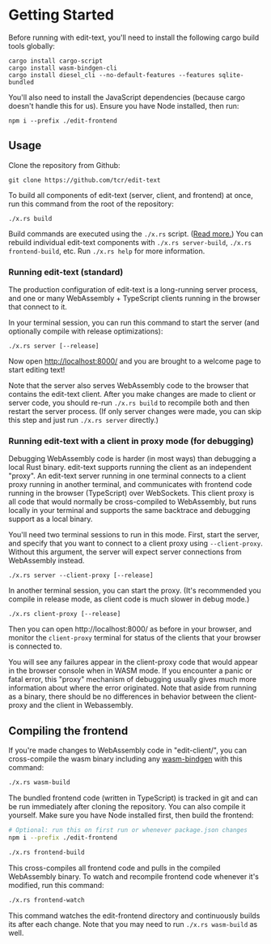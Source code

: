 # Getting Started

Before running with edit-text, you'll need to install the following cargo build tools globally:

```
cargo install cargo-script
cargo install wasm-bindgen-cli
cargo install diesel_cli --no-default-features --features sqlite-bundled
```

You'll also need to install the JavaScript dependencies (because cargo doesn't handle this for us). Ensure you have Node installed, then run:

```
npm i --prefix ./edit-frontend
```

## Usage

Clone the repository from Github:

```
git clone https://github.com/tcr/edit-text
```

To build all components of edit-text (server, client, and frontend) at once, run this command from the root of the repository:

```
./x.rs build
```

Build commands are executed using the `./x.rs` script. ([Read more.](http://timryan.org/2018/07/02/moving-from-the-shell-to-rust-with-commandspec.html))  You can rebuild individual edit-text components with `./x.rs server-build`, `./x.rs frontend-build`, etc. Run `./x.rs help` for more information.

### Running edit-text (standard)

The production configuration of edit-text is a long-running server process, and one or many WebAssembly + TypeScript clients running in the browser that connect to it.

In your terminal session, you can run this command to start the server (and optionally compile with release optimizations):

```
./x.rs server [--release]
```

Now open <http://localhost:8000/> and you are brought to a welcome page to start editing text!

Note that the server also serves WebAssembly code to the browser that contains the edit-text client. After you make changes are made to client or server code, you should re-run `./x.rs build` to recompile both and then restart the server process. (If only server changes were made, you can skip this step and just run `./x.rs server` directly.)

### Running edit-text with a client in proxy mode (for debugging)

Debugging WebAssembly code is harder (in most ways) than debugging a local Rust binary. edit-text supports running the client as an independent "proxy". An edit-text server running in one terminal connects to a client proxy running in another terminal, and communicates with frontend code running in the browser (TypeScript) over WebSockets. This client proxy is all code that would normally be cross-compiled to WebAssembly, but runs locally in your terminal and supports the same backtrace and debugging support as a local binary.

You'll need two terminal sessions to run in this mode. First, start the server, and specify that you want to connect to a client proxy using `--client-proxy`. Without this argument, the server will expect server connections from WebAssembly instead.

```
./x.rs server --client-proxy [--release]
```

In another terminal session, you can start the proxy. (It's recommended you compile in release mode, as client code is much slower in debug mode.)

```
./x.rs client-proxy [--release]
```

Then you can open http://localhost:8000/ as before in your browser, and monitor the `client-proxy` terminal for status of the clients that your browser is connected to.

You will see any failures appear in the client-proxy code that would appear in the browser console when in WASM mode. If you encounter a panic or fatal error, this "proxy" mechanism of debugging usually gives much more information about where the error originated. Note that aside from running as a binary, there should be no differences in behavior between the client-proxy and the client in Webassembly.

## Compiling the frontend

If you're made changes to WebAssembly code in "edit-client/", you can cross-compile the wasm binary including any [wasm-bindgen](https://github.com/rustwasm/wasm-bindgen) with this command:

```sh
./x.rs wasm-build
```

The bundled frontend code (written in TypeScript) is tracked in git and can be run immediately after cloning the repository. You can also compile it yourself. Make sure you have Node installed first, then build the frontend:

```sh
# Optional: run this on first run or whenever package.json changes
npm i --prefix ./edit-frontend

./x.rs frontend-build
```

This cross-compiles all frontend code and pulls in the compiled WebAssembly binary. To watch and recompile frontend code whenever it's modified, run this command:

```sh
./x.rs frontend-watch
```

This command watches the edit-frontend directory and continuously builds its after each change. Note that you may need to run `./x.rs wasm-build` as well. 
